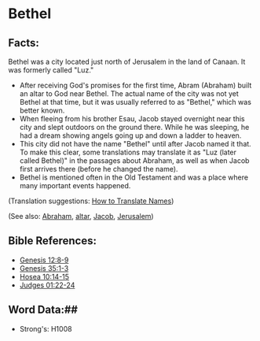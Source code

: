 # Bethel #

## Facts: ##

Bethel was a city located just north of Jerusalem in the land of Canaan. It was formerly called "Luz."

* After receiving God's promises for the first time, Abram (Abraham) built an altar to God near Bethel. The actual name of the city was not yet Bethel at that time, but it was usually referred to as "Bethel," which was better known.
* When fleeing from his brother Esau, Jacob stayed overnight near this city and slept outdoors on the ground there. While he was sleeping, he had a dream showing angels going up and down a ladder to heaven.
* This city did not have the name "Bethel" until after Jacob named it that. To make this clear, some translations may translate it as "Luz (later called Bethel)" in the passages about Abraham, as well as when Jacob first arrives there (before he changed the name).
* Bethel is mentioned often in the Old Testament and was a place where many important events happened.

(Translation suggestions: [How to Translate Names](rc://en/ta/man/translate/translate-names))

(See also: [Abraham](../other/abraham.md), [altar](../other/altar.md), [Jacob](../other/jacob.md), [Jerusalem](../other/jerusalem.md))

## Bible References: ##

* [Genesis 12:8-9](rc://en/tn/help/gen/12/08)
* [Genesis 35:1-3](rc://en/tn/help/gen/35/01)
* [Hosea 10:14-15](rc://en/tn/help/hos/10/14)
* [Judges 01:22-24](rc://en/tn/help/jdg/01/22)

## Word Data:##

* Strong's: H1008

